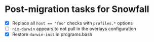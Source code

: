 # Post-migration tasks for Snowfall

- [x] Replace all `host == "foo"` checks with `profiles.*` options
- [ ] `nix-darwin` appears to not pull in the overlays configuration
- [x] Restore `darwin-init` in programs.bash
